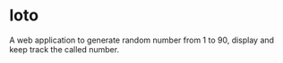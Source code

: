 # loto

A web application to generate random number from 1 to 90, display and keep track the called number.
